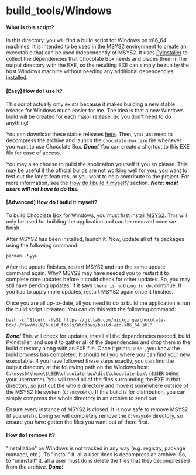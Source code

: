 # build_tools/Windows
#### What is this script?
In this directory, you will find a build script for Windows on x86_64 machines. It is intended to be used in the [MSYS2](https://msys2.org/) environment to create an executable that can be used independently of MSYS2. It uses [PyInstaller](https://pyinstaller.org/en/stable/) to collect the dependencies that Chocolate Box needs and places them in the output directory with the EXE, so the resulting EXE can simply be run by the host Windows machine without needing any additional dependencies installed.


#### [Easy] How do I use it?
This script actually only exists because it makes building a new stable release for Windows much easier for me. The idea is that a new Windows build will be created for each major release. So you don't need to do anything!

You can download these stable releases [here](https://gitlab.com/nickgirga/chocolate-box/-/releases). Then, you just need to decompress the archive and launch the `chocolate-box.exe` file whenever you want to use Chocolate Box. ***Done!*** You can create a shortcut to this EXE file for ease of access.

You may also choose to build the application yourself if you so please. This may be useful if the official builds are not working well for you, you want to test out the latest features, or you want to help contribute to the project. For more information, see the [How do I build it myself?](#advanced-how-do-i-build-it-myself) section. ***Note: most users will not have to do this.***



#### [Advanced] How do I build it myself?
To build Chocolate Box for Windows, you must first install [MSYS2](https://msys2.org/). This will only be used for building the application and can be removed once we finish.

After MSYS2 has been installed, launch it. Now, update all of its packages using the following command:
```
pacman -Syyu
```
After the update finishes, restart MSYS2 and run the same update command again. Why? MSYS2 may have needed you to restart it to complete core updates before it could check for other updates. So, you may still have pending updates. If it says `there is nothing to do`, continue. If you had to apply more updates, restart MSYS2 again once it finishes.

Once you are all up-to-date, all you need to do to build the application is run the build script I created. You can do this with the following command:
```
bash -c "$(curl -fsSL https://gitlab.com/nickgirga/chocolate-box/-/raw/milk/build_tools/Windows/build-win-x86_64.sh)"
```
***Done!*** This will check for updates, install all the dependencies needed, build PyInstaller, and use it to gather all of the dependencies and drop them in the build directory along with an EXE file. Once it prints `Done!`, you know the build process has completed. It should tell you where you can find your new executable. If you have followed these steps exactly, you can find the output directory at the following path on the Windows host: `C:\msys64\home\$USER\chocolate-box\dist\chocolate-box\` (`$USER` being your username). You will need all of the files surrounding the EXE in that directory, so just cut the whole directory and move it somewhere outside of the MSYS2 file system (`C:\msys64\`). If this build is for distribution, you can simply compress the whole directory in an archive to send out.

Ensure every instance of MSYS2 is closed. It is now safe to remove MSYS2 (if you wish). Doing so will completely remove the `C:\msys64` directory, so ensure you have gotten the files you want out of there first.


#### How do I remove it?
"Installation" on Windows is not tracked in any way (e.g. registry, package manager, etc.). To "install" it, all a user does is decompress an archive. So, to "uninstall" it, all a user must do is delete the files that they decompressed from the archive. ***Done!***
